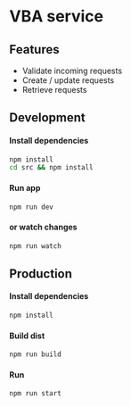 # VBA service #

## Features
* Validate incoming requests
* Create / update requests
* Retrieve requests

## Development
#### Install dependencies
```bash
npm install
cd src && npm install
```
#### Run app 
```bash
npm run dev
```
#### or watch changes
```bash
npm run watch
```

## Production
#### Install dependencies
```bash
npm install
```
#### Build dist
```bash
npm run build
```
#### Run
```bash
npm run start
```